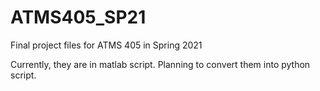 # ATMS405_SP21

Final project files for ATMS 405 in Spring 2021

Currently, they are in matlab script. Planning to convert them into python script.
